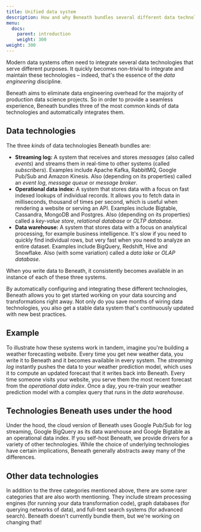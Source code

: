 ```yaml
---
title: Unified data system
description: How and why Beneath bundles several different data technologies
menu:
  docs:
    parent: introduction
    weight: 300
weight: 300
---
```


Modern data systems often need to integrate several data technologies that serve different purposes. It quickly becomes non-trivial to integrate and maintain these technologies – indeed, that's the essence of the *data engineering* discipline.

Beneath aims to eliminate data engineering overhead for the majority of production data science projects. So in order to provide a seamless experience, Beneath bundles three of the most common kinds of data technologies and automatically integrates them.

## Data technologies

The three *kinds* of data technologies Beneath bundles are:

- **Streaming log:** A system that receives and stores *messages* (also called *events*) and streams them in real-time to other systems (called *subscribers*). Examples include Apache Kafka, RabbitMQ, Google Pub/Sub and Amazon Kinesis. Also (depending on its properties) called an *event log*,  *message queue* or *message broker*.
- **Operational data index:** A system that stores data with a focus on fast indexed lookups of individual records. It allows you to fetch data in milliseconds, thousand of times per second, which is useful when rendering a website or serving an API. Examples include Bigtable, Cassandra, MongoDB and Postgres. Also (depending on its properties) called a *key-value store*, *relational database* or *OLTP database*.
- **Data warehouse:** A system that stores data with a focus on analytical processing, for example business intelligence. It's slow if you need to quickly find individual rows, but very fast when you need to analyze an entire dataset. Examples include BigQuery, Redshift, Hive and Snowflake. Also (with some variation) called a *data lake* or *OLAP database*.

When you write data to Beneath, it consistently becomes available in an instance of each of these three systems.

By automatically configuring and integrating these different technologies, Beneath allows you to get started working on your data sourcing and transformations right away. Not only do you save months of wiring data technologies, you also get a stable data system that's continuously updated with new best practices.

## Example

To illustrate how these systems work in tandem, imagine you're building a weather forecasting website. Every time you get new weather data, you write it to Beneath and it becomes available in every system. The *streaming log* instantly pushes the data to your weather prediction model, which uses it to compute an updated forecast that it writes back into Beneath. Every time someone visits your website, you serve them the most recent forecast from the *operational data index*. Once a day, you re-train your weather prediction model with a complex query that runs in the *data warehouse*.

## Technologies Beneath uses under the hood

Under the hood, the cloud version of Beneath uses Google Pub/Sub for log streaming, Google BigQuery as its data warehouse and Google Bigtable as an operational data index. If you self-host Beneath, we provide drivers for a variety of other technologies. While the choice of underlying technologies have certain implications, Beneath generally abstracts away many of the differences.

## Other data technologies

In addition to the three categories mentioned above, there are some rarer categories that are also worth mentioning. They include stream processing engines (for running your data transformation code), graph databases (for querying networks of data), and full-text search systems (for advanced search). Beneath doesn't currently bundle them, but we're working on changing that!
